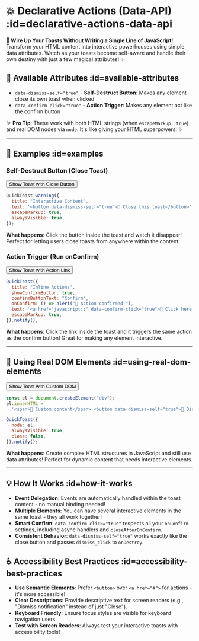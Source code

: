 # 💥 Declarative Actions (Data-API) :id=declarative-actions-data-api

**🔌 Wire Up Your Toasts Without Writing a Single Line of JavaScript!** Transform your HTML content into interactive powerhouses using simple data attributes. Watch as your toasts become self-aware and handle their own destiny with just a few magical attributes! ✨

## 🎯 Available Attributes :id=available-attributes

- `data-dismiss-self="true"` - **Self-Destruct Button**: Makes any element close its own toast when clicked
- `data-confirm-click="true"` - **Action Trigger**: Makes any element act like the confirm button

<div class="blockquote-orange blockquote-wrapper">

!> **Pro Tip**: These work with both HTML strings (when `escapeMarkup: true`) and real DOM nodes via `node`. It's like giving your HTML superpowers! ✨

</div>

---

## 📝 Examples :id=examples

### Self-Destruct Button (Close Toast)

<div class="code-wrapper">
  <div>
  <button data-quicktoast>Show Toast with Close Button</button>
  </div>

```javascript
QuickToast.warning({
  title: "Interactive Content",
  text: '<button data-dismiss-self="true">🚪 Close this toast</button>',
  escapeMarkup: true,
  alwaysVisible: true,
});
```

</div>

**What happens**: Click the button inside the toast and watch it disappear! Perfect for letting users close toasts from anywhere within the content.

### Action Trigger (Run onConfirm)

<div class="code-wrapper">
  <div>
  <button data-quicktoast>Show Toast with Action Link</button>
  </div>

```javascript
QuickToast({
  title: "Inline Actions",
  showConfirmButton: true,
  confirmButtonText: "Confirm",
  onConfirm: () => alert("🎉 Action confirmed!"),
  text: '<a href="javascript:;" data-confirm-click="true">🔗 Click here to confirm</a>',
  escapeMarkup: true,
}).notify();
```

</div>

**What happens**: Click the link inside the toast and it triggers the same action as the confirm button! Great for making any element interactive.

---

## 🎨 Using Real DOM Elements :id=using-real-dom-elements

<div class="code-wrapper">
  <div>
  <button data-quicktoast>Show Toast with Custom DOM</button>
  </div>

```javascript
const el = document.createElement("div");
el.innerHTML =
  '<span>🎨 Custom content</span> <button data-dismiss-self="true">🚪 Dismiss</button>';

QuickToast({
  node: el,
  alwaysVisible: true,
  close: false,
}).notify();
```

</div>

**What happens**: Create complex HTML structures in JavaScript and still use data attributes! Perfect for dynamic content that needs interactive elements.

---

## 💡 How It Works :id=how-it-works

- **Event Delegation**: Events are automatically handled within the toast content - no manual binding needed!
- **Multiple Elements**: You can have several interactive elements in the same toast - they all work together!
- **Smart Confirm**: `data-confirm-click="true"` respects all your `onConfirm` settings, including async handlers and `closeAfterOnConfirm`.
- **Consistent Behavior**: `data-dismiss-self="true"` works exactly like the close button and passes `dismiss_click` to `onDestroy`.

## ♿ Accessibility Best Practices :id=accessibility-best-practices

- **Use Semantic Elements**: Prefer `<button>` over `<a href="#">` for actions - it's more accessible!
- **Clear Descriptions**: Provide descriptive text for screen readers (e.g., "Dismiss notification" instead of just "Close").
- **Keyboard Friendly**: Ensure focus styles are visible for keyboard navigation users.
- **Test with Screen Readers**: Always test your interactive toasts with accessibility tools!
